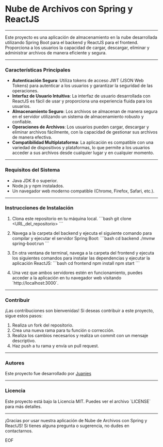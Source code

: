 # Nube de Archivos con Spring y ReactJS

---

Este proyecto es una aplicación de almacenamiento en la nube desarrollada utilizando Spring Boot para el backend y ReactJS para el frontend. Proporciona a los usuarios la capacidad de cargar, descargar, eliminar y administrar archivos de manera eficiente y segura.

---

### Características Principales

- **Autenticación Segura**: Utiliza tokens de acceso JWT (JSON Web Tokens) para autenticar a los usuarios y garantizar la seguridad de las operaciones.
- **Interfaz de Usuario Intuitiva**: La interfaz de usuario desarrollada con ReactJS es fácil de usar y proporciona una experiencia fluida para los usuarios.
- **Almacenamiento Seguro**: Los archivos se almacenan de manera segura en el servidor utilizando un sistema de almacenamiento robusto y confiable.
- **Operaciones de Archivos**: Los usuarios pueden cargar, descargar y eliminar archivos fácilmente, con la capacidad de gestionar sus archivos de manera efectiva.
- **Compatibilidad Multiplataforma**: La aplicación es compatible con una variedad de dispositivos y plataformas, lo que permite a los usuarios acceder a sus archivos desde cualquier lugar y en cualquier momento.

---

### Requisitos del Sistema

- Java JDK 8 o superior.
- Node.js y npm instalados.
- Un navegador web moderno compatible (Chrome, Firefox, Safari, etc.).

---

### Instrucciones de Instalación

1. Clona este repositorio en tu máquina local.
   \`\`\`bash
   git clone <URL_del_repositorio>
   \`\`\`

2. Navega a la carpeta del backend y ejecuta el siguiente comando para compilar y ejecutar el servidor Spring Boot:
   \`\`\`bash
   cd backend
   ./mvnw spring-boot:run
   \`\`\`

3. En otra ventana de terminal, navega a la carpeta del frontend y ejecuta los siguientes comandos para instalar las dependencias y ejecutar la aplicación ReactJS:
   \`\`\`bash
   cd frontend
   npm install
   npm start
   \`\`\`

4. Una vez que ambos servidores estén en funcionamiento, puedes acceder a la aplicación en tu navegador web visitando \`http://localhost:3000\`.

---

### Contribuir

¡Las contribuciones son bienvenidas! Si deseas contribuir a este proyecto, sigue estos pasos:

1. Realiza un fork del repositorio.
2. Crea una nueva rama para tu función o corrección.
3. Realiza los cambios necesarios y realiza un commit con un mensaje descriptivo.
4. Haz push a tu rama y envía un pull request.

---

### Autores

Este proyecto fue desarrollado por [Juanies](https://juanies.vercel.app/)

---

### Licencia

Este proyecto está bajo la Licencia MIT. Puedes ver el archivo \`LICENSE\` para más detalles.

---

¡Gracias por usar nuestra aplicación de Nube de Archivos con Spring y ReactJS! Si tienes alguna pregunta o sugerencia, no dudes en contactarnos.

EOF

